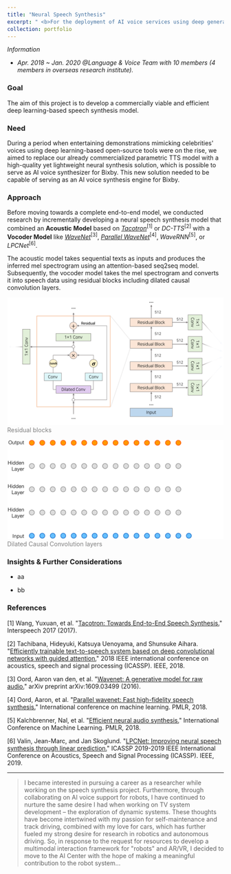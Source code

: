 ```yaml
---
title: "Neural Speech Synthesis"
excerpt: " <b>For the deployment of AI voice services using deep generative models.</b> <br/><img src='/images/500x300.png'>"
collection: portfolio
---
```


_Information_
* _Apr. 2018 ~ Jan. 2020 @Language & Voice Team with 10 members_
  _(4 members in overseas research institute)._

### Goal
The aim of this project is to develop a commercially viable and efficient deep learning-based speech synthesis model.

### Need
During a period when entertaining demonstrations mimicking celebrities' voices using deep learning-based open-source tools were on the rise, we aimed to replace our already commercialized parametric TTS model with a high-quality yet lightweight neural synthesis solution, which is possible to serve as AI voice synthesizer for Bixby. This new solution needed to be capable of serving as an AI voice synthesis engine for Bixby.

### Approach
Before moving towards a complete end-to-end model, we conducted research by incrementally developing a neural speech synthesis model that combined an **Acoustic Model** based on [_Tacotron_](https://google.github.io/tacotron/)<sup>[1]</sup> or _DC-TTS_<sup>[2]</sup> with a **Vocoder Model** like [_WaveNet_](https://www.deepmind.com/blog/wavenet-a-generative-model-for-raw-audio)<sup>[3]</sup>, [_Parallel WaveNet_](https://www.deepmind.com/blog/high-fidelity-speech-synthesis-with-wavenet)<sup>[4]</sup>, _WaveRNN_<sup>[5]</sup>, or _LPCNet_<sup>[6]</sup>.

The acoustic model takes sequential texts as inputs and produces the inferred mel spectrogram using an attention-based seq2seq model. Subsequently, the vocoder model takes the mel spectrogram and converts it into speech data using residual blocks including dilated causal convolution layers.

![Residual Blocks](/images/residual_block.png "Residual Blocks")
<span style="color:gray">       Residual blocks</span>

![Dilated Causal Convolution layers](/images/dilated_causal_convolution.gif "Dilated Causal Convolution layers")
<span style="color:gray">       Dilated Causal Convolution layers</span>

### Insights & Further Considerations
* aa

* bb

### References

[1] Wang, Yuxuan, et al. "[Tacotron: Towards End-to-End Speech Synthesis.](https://arxiv.org/abs/1703.10135)" Interspeech 2017 (2017).

[2] Tachibana, Hideyuki, Katsuya Uenoyama, and Shunsuke Aihara. "[Efficiently trainable text-to-speech system based on deep convolutional networks with guided attention.](https://ieeexplore.ieee.org/abstract/document/8461829)" 2018 IEEE international conference on acoustics, speech and signal processing (ICASSP). IEEE, 2018.

[3] Oord, Aaron van den, et al. "[Wavenet: A generative model for raw audio.](https://arxiv.org/abs/1609.03499)" arXiv preprint arXiv:1609.03499 (2016).

[4] Oord, Aaron, et al. "[Parallel wavenet: Fast high-fidelity speech synthesis.](https://proceedings.mlr.press/v80/oord18a.html)" International conference on machine learning. PMLR, 2018.

[5] Kalchbrenner, Nal, et al. "[Efficient neural audio synthesis.](https://proceedings.mlr.press/v80/kalchbrenner18a.html)" International Conference on Machine Learning. PMLR, 2018.

[6] Valin, Jean-Marc, and Jan Skoglund. "[LPCNet: Improving neural speech synthesis through linear prediction.](https://ieeexplore.ieee.org/abstract/document/8682804)" ICASSP 2019-2019 IEEE International Conference on Acoustics, Speech and Signal Processing (ICASSP). IEEE, 2019.

***

> I became interested in pursuing a career as a researcher while working on the speech synthesis project. Furthermore, through collaborating on AI voice support for robots, I have continued to nurture the same desire I had when working on TV system development – the exploration of dynamic systems. These thoughts have become intertwined with my passion for self-maintenance and track driving, combined with my love for cars, which has further fueled my strong desire for research in robotics and autonomous driving. So, in response to the request for resources to develop a multimodal interaction framework for "robots" and AR/VR, I decided to move to the AI Center with the hope of making a meaningful contribution to the robot system...
